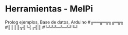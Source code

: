 # Herramientas - MelPi
Prolog ejemplos,
Base de datos,
Arduino
#╔══╦═╦╗╔═╦╗
#║║║║╦╣╚╣╔╣║
#╚╩╩╩═╩═╩╝╚╝


 

